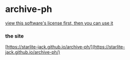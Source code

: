 # archive-ph

[view this software's license first, then you can use it](https://raw.githubusercontent.com/starlite-jack/archive-ph/main/LICENSE)

### the site
[https://starlite-jack.github.io/archive-ph/](https://starlite-jack.github.io/archive-ph/)


